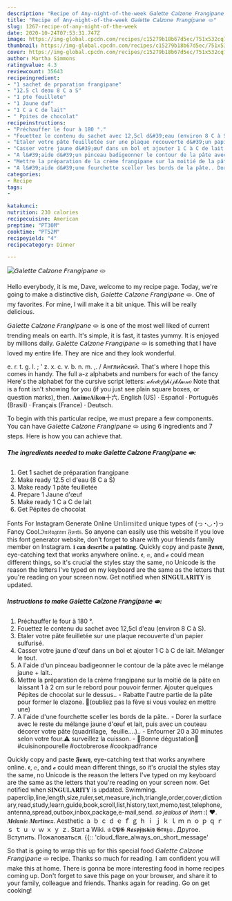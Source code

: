 ```yaml
---
description: "Recipe of Any-night-of-the-week 𝘎𝘢𝘭𝘦𝘵𝘵𝘦 𝘊𝘢𝘭𝘻𝘰𝘯𝘦 𝘍𝘳𝘢𝘯𝘨𝘪𝘱𝘢𝘯𝘦 🫓"
title: "Recipe of Any-night-of-the-week 𝘎𝘢𝘭𝘦𝘵𝘵𝘦 𝘊𝘢𝘭𝘻𝘰𝘯𝘦 𝘍𝘳𝘢𝘯𝘨𝘪𝘱𝘢𝘯𝘦 🫓"
slug: 1267-recipe-of-any-night-of-the-week
date: 2020-10-24T07:53:31.747Z
image: https://img-global.cpcdn.com/recipes/c15279b18b67d5ec/751x532cq70/𝘎𝘢𝘭𝘦𝘵𝘵𝘦-𝘊𝘢𝘭𝘻𝘰𝘯𝘦-𝘍𝘳𝘢𝘯𝘨𝘪𝘱𝘢𝘯𝘦-🫓-photo-principale-de-la-recette.jpg
thumbnail: https://img-global.cpcdn.com/recipes/c15279b18b67d5ec/751x532cq70/𝘎𝘢𝘭𝘦𝘵𝘵𝘦-𝘊𝘢𝘭𝘻𝘰𝘯𝘦-𝘍𝘳𝘢𝘯𝘨𝘪𝘱𝘢𝘯𝘦-🫓-photo-principale-de-la-recette.jpg
cover: https://img-global.cpcdn.com/recipes/c15279b18b67d5ec/751x532cq70/𝘎𝘢𝘭𝘦𝘵𝘵𝘦-𝘊𝘢𝘭𝘻𝘰𝘯𝘦-𝘍𝘳𝘢𝘯𝘨𝘪𝘱𝘢𝘯𝘦-🫓-photo-principale-de-la-recette.jpg
author: Martha Simmons
ratingvalue: 4.3
reviewcount: 35643
recipeingredient:
- "1 sachet de prparation frangipane"
- "12.5 cl deau 8 C a S"
- "1 pte feuillete"
- "1 Jaune duf"
- "1 C a C de lait"
- " Ppites de chocolat"
recipeinstructions:
- "Préchauffer le four à 180 °."
- "Fouettez le contenu du sachet avec 12,5cl d&#39;eau (environ 8 C à S)."
- "Etaler votre pâte feuilletée sur une plaque recouverte d&#39;un papier sulfurisé."
- "Casser votre jaune d&#39;œuf dans un bol et ajouter 1 C à C de lait. Mélanger le tout."
- "A l&#39;aide d&#39;un pinceau badigeonner le contour de la pâte avec le mélange jaune + lait.."
- "Mettre la préparation de la crème frangipane sur la moitié de la pâte en laissant 1 à 2 cm sur le rebord pour pouvoir fermer. Ajouter quelques Pépites de chocolat sur le dessus.. Rabatte l&#39;autre partie de la pâte pour former le clazone. 🔹️(oubliez pas la fève si vous voulez en mettre une)"
- "A l&#39;aide d&#39;une fourchette sceller les bords de la pâte.. Dorer la surface avec le reste du mélange jaune d&#39;œuf et lait, puis avec un couteau décorer votre pâte (quadrillage,  feuille....).. Enfourner 20 a 30 minutes selon votre four.⚠️ surveillez la cuisson. 🌸Bonne dégustation🌸#cuisinonpourelle #octobrerose #cookpadfrance"
categories:
- Recipe
tags:
- 

katakunci:  
nutrition: 230 calories
recipecuisine: American
preptime: "PT30M"
cooktime: "PT52M"
recipeyield: "4"
recipecategory: Dinner

---
```



![𝘎𝘢𝘭𝘦𝘵𝘵𝘦 𝘊𝘢𝘭𝘻𝘰𝘯𝘦 𝘍𝘳𝘢𝘯𝘨𝘪𝘱𝘢𝘯𝘦 🫓](https://img-global.cpcdn.com/recipes/c15279b18b67d5ec/751x532cq70/𝘎𝘢𝘭𝘦𝘵𝘵𝘦-𝘊𝘢𝘭𝘻𝘰𝘯𝘦-𝘍𝘳𝘢𝘯𝘨𝘪𝘱𝘢𝘯𝘦-🫓-photo-principale-de-la-recette.jpg)

Hello everybody, it is me, Dave, welcome to my recipe page. Today, we're going to make a distinctive dish, 𝘎𝘢𝘭𝘦𝘵𝘵𝘦 𝘊𝘢𝘭𝘻𝘰𝘯𝘦 𝘍𝘳𝘢𝘯𝘨𝘪𝘱𝘢𝘯𝘦 🫓. One of my favorites. For mine, I will make it a bit unique. This will be really delicious.

𝘎𝘢𝘭𝘦𝘵𝘵𝘦 𝘊𝘢𝘭𝘻𝘰𝘯𝘦 𝘍𝘳𝘢𝘯𝘨𝘪𝘱𝘢𝘯𝘦 🫓 is one of the most well liked of current trending meals on earth. It's simple, it is fast, it tastes yummy. It is enjoyed by millions daily. 𝘎𝘢𝘭𝘦𝘵𝘵𝘦 𝘊𝘢𝘭𝘻𝘰𝘯𝘦 𝘍𝘳𝘢𝘯𝘨𝘪𝘱𝘢𝘯𝘦 🫓 is something that I have loved my entire life. They are nice and they look wonderful.

e. r. t. g. l. ; &#39; z. x. c. v. b. n. m. ,. / Английский. That&#39;s where I hope this comes in handy. The full a-z alphabets and numbers for each of the fancy Here&#39;s the alphabet for the cursive script letters: 𝒶𝒷𝒸𝒹𝑒𝒻𝑔𝒽𝒾𝒿𝓀𝓁𝓂𝓃𝑜 Note that is a font isn&#39;t showing for you (if you just see plain square boxes, or question marks), then. 𝐀𝐧𝐢𝐦𝐞𝐀𝐢𝐤𝐨𝐧十六. English (US) · Español · Português (Brasil) · Français (France) · Deutsch.


To begin with this particular recipe, we must prepare a few components. You can have 𝘎𝘢𝘭𝘦𝘵𝘵𝘦 𝘊𝘢𝘭𝘻𝘰𝘯𝘦 𝘍𝘳𝘢𝘯𝘨𝘪𝘱𝘢𝘯𝘦 🫓 using 6 ingredients and 7 steps. Here is how you can achieve that.

<!--inarticleads1-->

##### The ingredients needed to make 𝘎𝘢𝘭𝘦𝘵𝘵𝘦 𝘊𝘢𝘭𝘻𝘰𝘯𝘦 𝘍𝘳𝘢𝘯𝘨𝘪𝘱𝘢𝘯𝘦 🫓:

1. Get 1 sachet de préparation frangipane
1. Make ready 12.5 cl d&#39;eau (8 C a S)
1. Make ready 1 pâte feuilletée
1. Prepare 1 Jaune d&#39;œuf
1. Make ready 1 C a C de lait
1. Get  Pépites de chocolat


Fonts For Instagram Generate Online 𝕌𝕟𝕝𝕚𝕞𝕚𝕥𝕖𝕕 unique types of (っ◔◡◔)っ Fancy Cool.ℑ𝔫𝔰𝔱𝔞𝔤𝔯𝔞𝔪 𝔉𝔬𝔫𝔱𝔰. So anyone can easily use this website if you love this font generator website, don&#39;t forget to share with your friends family member on Instagram. 𝐢 𝐜𝐚𝐧 𝐝𝐞𝐬𝐜𝐫𝐢𝐛𝐞 𝐚 𝐩𝐚𝐢𝐧𝐭𝐢𝐧𝐠. Quickly copy and paste 𝕱𝖆𝖓𝖈𝖞, eye-catching text that works anywhere online. 𝖊, 𝕖, and 𝓮 could mean different things, so it&#39;s crucial the styles stay the same, no Unicode is the reason the letters I&#39;ve typed on my keyboard are the same as the letters that you&#39;re reading on your screen now. Get notified when 𝐒𝐈𝐍𝐆𝐔𝐋𝐀𝐑𝐈𝐓𝐘 is updated. 

<!--inarticleads2-->

##### Instructions to make 𝘎𝘢𝘭𝘦𝘵𝘵𝘦 𝘊𝘢𝘭𝘻𝘰𝘯𝘦 𝘍𝘳𝘢𝘯𝘨𝘪𝘱𝘢𝘯𝘦 🫓:

1. Préchauffer le four à 180 °.
1. Fouettez le contenu du sachet avec 12,5cl d&#39;eau (environ 8 C à S).
1. Etaler votre pâte feuilletée sur une plaque recouverte d&#39;un papier sulfurisé.
1. Casser votre jaune d&#39;œuf dans un bol et ajouter 1 C à C de lait. Mélanger le tout.
1. A l&#39;aide d&#39;un pinceau badigeonner le contour de la pâte avec le mélange jaune + lait..
1. Mettre la préparation de la crème frangipane sur la moitié de la pâte en laissant 1 à 2 cm sur le rebord pour pouvoir fermer. Ajouter quelques Pépites de chocolat sur le dessus.. - Rabatte l&#39;autre partie de la pâte pour former le clazone. 🔹️(oubliez pas la fève si vous voulez en mettre une)
1. A l&#39;aide d&#39;une fourchette sceller les bords de la pâte.. - Dorer la surface avec le reste du mélange jaune d&#39;œuf et lait, puis avec un couteau décorer votre pâte (quadrillage,  feuille....).. - Enfourner 20 a 30 minutes selon votre four.⚠️ surveillez la cuisson. - 🌸Bonne dégustation🌸#cuisinonpourelle #octobrerose #cookpadfrance


Quickly copy and paste 𝕱𝖆𝖓𝖈𝖞, eye-catching text that works anywhere online. 𝖊, 𝕖, and 𝓮 could mean different things, so it&#39;s crucial the styles stay the same, no Unicode is the reason the letters I&#39;ve typed on my keyboard are the same as the letters that you&#39;re reading on your screen now. Get notified when 𝐒𝐈𝐍𝐆𝐔𝐋𝐀𝐑𝐈𝐓𝐘 is updated. Swimming. paperclip,line,length,size,ruler,set,measure,inch,triangle,order,cover,dictionary,read,study,learn,guide,book,scroll,list,history,text,memo,test,telephone,antenna,spread,outbox,inbox,package,e-mail,send. 𝘴𝘰 𝘫𝘦𝘢𝘭𝘰𝘶𝘴 𝘰𝘧 𝘵𝘩𝘦𝘮 :( ♥. 𝑴𝒆𝒍𝒂𝒏𝒊𝒆 𝑴𝒂𝒓𝒕𝒊𝒏𝒆𝒛. Aesthetic ａ ｂ ｃ ｄ ｅ ｆ ｇ ｈ ｉ ｊ ｋ ｌ ｍ ｎ ｏ ｐ ｑ ｒ ｓ ｔ ｕ ｖ ｗ ｘ ｙ ｚ. Start a Wiki. ♔𝕺𝕻𝕲 𝕶𝖆𝖘𝖕𝖏𝖞𝖘𝖐𝖎𝖞 𝕲𝖗𝖚𝖟♔. Другое. Вступить. Пожаловаться. {{:: &#39;cloud_flare_always_on_short_message&#39; 

So that is going to wrap this up for this special food 𝘎𝘢𝘭𝘦𝘵𝘵𝘦 𝘊𝘢𝘭𝘻𝘰𝘯𝘦 𝘍𝘳𝘢𝘯𝘨𝘪𝘱𝘢𝘯𝘦 🫓 recipe. Thanks so much for reading. I am confident you will make this at home. There is gonna be more interesting food in home recipes coming up. Don't forget to save this page on your browser, and share it to your family, colleague and friends. Thanks again for reading. Go on get cooking!
